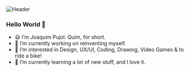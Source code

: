 <image src="https://media.licdn.com/dms/image/D4E16AQEqtlqcjZXU2w/profile-displaybackgroundimage-shrink_350_1400/0/1684428087012?e=1692230400&v=beta&t=6WLBSQc_YyU8DkCxKq2O6E2EYiZL0-50xYUtSOv55Y8" alt="Header">

### Hello World 👋 ###

- 😃 I’m Joaquim Pujol. Quim, for short.
- 🔭 I’m currently working on reinventing myself.
- 👀 I’m interested in Design, UX/UI, Coding, Drawing, Video Games & to ride a bike!
- 🌱 I’m currently learning a lot of new stuff, and I love it.

<!--
**jqm75/jqm75** is a ✨ _special_ ✨ repository because its `README.md` (this file) appears on your GitHub profile.

Here are some ideas to get you started:

- 🔭 I’m currently working on ...
- 🌱 I’m currently learning ...
- 👯 I’m looking to collaborate on ...
- 🤔 I’m looking for help with ...
- 💬 Ask me about ...
- 📫 How to reach me: ...
- 😄 Pronouns: ...
- ⚡ Fun fact: ...
-->
